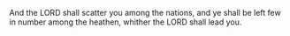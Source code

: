 And the LORD shall scatter you among the nations, and ye shall be left few in number among the heathen, whither the LORD shall lead you.
